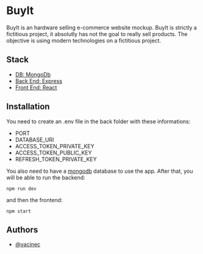 # BuyIt

BuyIt is an hardware selling e-commerce website mockup.
BuyIt is strictly a fictitious project, it absolutly has not the goal to really sell products. The objective is using modern technologies on a fictitious project.

## Stack

- [DB: MongoDb](https://www.mongodb.com/)
- [Back End: Express](https://github.com/yacinec/BuyIt/tree/main/back)
- [Front End: React](https://github.com/yacinec/BuyIt/tree/main/front)

## Installation

You need to create an .env file in the back folder with these informations:

- PORT
- DATABASE_URI
- ACCESS_TOKEN_PRIVATE_KEY
- ACCESS_TOKEN_PUBLIC_KEY
- REFRESH_TOKEN_PRIVATE_KEY

You also need to have a [mongodb](https://www.mongodb.com/) database to use the app.
After that, you will be able to run the backend:

`npm run dev`

and then the frontend:

`npm start`

## Authors

- [@yacinec](https://github.com/yacinec)
